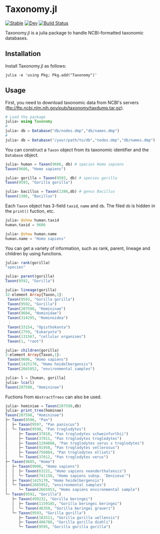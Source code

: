# Taxonomy.jl

[![Stable](https://img.shields.io/badge/docs-stable-blue.svg)](https://banhbio.github.io/Taxonomy.jl/stable)
[![Dev](https://img.shields.io/badge/docs-dev-blue.svg)](https://banhbio.github.io/Taxonomy.jl/dev)
[![Build Status](https://travis-ci.com/banhbio/Taxonomy.jl.svg?token=TnLbrgdWxoQMPrAZynWc&branch=main)](https://travis-ci.com/banhbio/Taxonomy.jl)

Taxonomy.jl is a julia package to handle NCBI-formatted taxonomic databases.

Installation
------------
Install Taxonomy.jl as follows:
```
julia -e 'using Pkg; Pkg.add("Taxonomy")'
```

Usage
-----
First, you need to download taxonomic data from NCBI's servers (ftp://ftp.ncbi.nlm.nih.gov/pub/taxonomy/taxdump.tar.gz).
```julia
# Load the package
julia> using Taxonomy
#
julia> db = Database("db/nodes.dmp","db/names.dmp")
#
julia> db = Database("/your/path/to/db","nodes.dmp","db/names.dmp")
```

You can construct a `Taxon` object from its taxonomic identifier and the `Database` object.


```julia
julia> human = Taxon(9606, db) # species Homo sapiens
Taxon(9606, "Homo sapiens")

julia> gorilla = Taxon(9593, db) # species gorilla
Taxon(9593, "Gorilla gorilla")

julia> bacillus = Taxon(1386,db) # genus Bacillus
Taxon(1386, "Bacillus")
```
Each `Taxon` object has 3-field `taxid`, `name` and `db`. The filed `db` is hidden in the `print()` fuction, etc.

```julia
julia> @show human.taxid
human.taxid = 9606

julia> @show human.name
human.name = "Homo sapiens"
```
You can get a variety of information, such as rank, parent, lineage and children by using functions.
```julia
julia> rank(gorilla)
"species"

julia> parent(gorilla)
Taxon(9592, "Gorilla")
```
```julia
julia> lineage(gorilla)
32-element Array{Taxon,1}:
 Taxon(9593, "Gorilla gorilla")
 Taxon(9592, "Gorilla")
 Taxon(207598, "Homininae")
 Taxon(9604, "Hominidae")
 Taxon(314295, "Hominoidea")
 ⋮
 Taxon(33154, "Opisthokonta")
 Taxon(2759, "Eukaryota")
 Taxon(131567, "cellular organisms")
 Taxon(1, "root")
```
```julia
julia> children(gorilla)
3-element Array{Taxon,1}:
 Taxon(9606, "Homo sapiens")
 Taxon(1425170, "Homo heidelbergensis")
 Taxon(2665952, "environmental samples")
```
```julia
julia> l = [human, gorilla]
julia> lca(l)
Taxon(207598, "Homininae")
```

Fuctions from `AbstractTrees` can also be used.
```julia
julia> hominiae = Taxon(207598,db)
julia> print_tree(hominae)
Taxon(207598, "Homininae")
├─ Taxon(9596, "Pan")
│  ├─ Taxon(9597, "Pan paniscus")
│  └─ Taxon(9598, "Pan troglodytes")
│     ├─ Taxon(37010, "Pan troglodytes schweinfurthii")
│     ├─ Taxon(37011, "Pan troglodytes troglodytes")
│     ├─ Taxon(1294088, "Pan troglodytes verus x troglodytes")
│     ├─ Taxon(91950, "Pan troglodytes vellerosus")
│     ├─ Taxon(756884, "Pan troglodytes ellioti")
│     └─ Taxon(37012, "Pan troglodytes verus")
├─ Taxon(9605, "Homo")
│  ├─ Taxon(9606, "Homo sapiens")
│  │  ├─ Taxon(63221, "Homo sapiens neanderthalensis")
│  │  └─ Taxon(741158, "Homo sapiens subsp. 'Denisova'")
│  ├─ Taxon(1425170, "Homo heidelbergensis")
│  └─ Taxon(2665952, "environmental samples")
│     └─ Taxon(2665953, "Homo sapiens environmental sample")
└─ Taxon(9592, "Gorilla")
   ├─ Taxon(499232, "Gorilla beringei")
   │  ├─ Taxon(1159185, "Gorilla beringei beringei")
   │  └─ Taxon(46359, "Gorilla beringei graueri")
   └─ Taxon(9593, "Gorilla gorilla")
      ├─ Taxon(183511, "Gorilla gorilla uellensis")
      ├─ Taxon(406788, "Gorilla gorilla diehli")
      └─ Taxon(9595, "Gorilla gorilla gorilla")
```